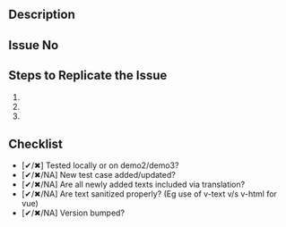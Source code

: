 ## Description
<!-- Provide a brief but clear description of the changes introduced by this PR.
     Explain WHY the change was necessary and HOW it fixes the issue.
     If applicable, mention any dependencies or related changes. -->

## Issue No
<!-- Mention the issue number this PR addresses. Use GitHub keywords like:
     - Fixes #123 (closes the issue when merged)
     - Resolves #123
     - Related to #123 (if it doesn’t close the issue)
     - JIRA ticket number, if no GitHub issue available
-->

## Steps to Replicate the Issue
1. <!-- Step 1: Describe the action taken. -->
2. <!-- Step 2: What was the expected result? -->
3. <!-- Step 3: What was the actual result? -->



## Checklist
- [✔/✖] Tested locally or on demo2/demo3?
- [✔/✖/NA] New test case added/updated?
- [✔/✖/NA] Are all newly added texts included via translation?
- [✔/✖/NA] Are text sanitized properly? (Eg use of v-text v/s v-html for vue)
- [✔/✖/NA] Version bumped?